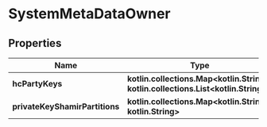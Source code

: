 
# SystemMetaDataOwner

## Properties
Name | Type | Description | Notes
------------ | ------------- | ------------- | -------------
**hcPartyKeys** | **kotlin.collections.Map&lt;kotlin.String, kotlin.collections.List&lt;kotlin.String&gt;&gt;** |  |
**privateKeyShamirPartitions** | **kotlin.collections.Map&lt;kotlin.String, kotlin.String&gt;** |  |
